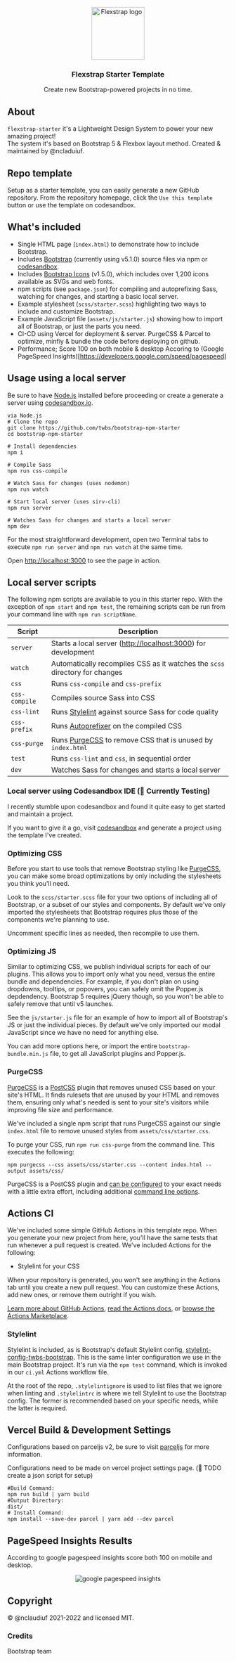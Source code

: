 <p align="center">
 	<img stc=".github/flexstrap-icon-primary.png" width="120" height="120" alt="Flexstrap logo"/>
</p>

<h3 align="center">Flexstrap Starter Template</h3>

<p align="center">Create new Bootstrap-powered projects in no time.</p>

## About

`flexstrap-starter` it's a Lightweight Design System to power your new amazing project! <br />
The system it's based on Bootstrap 5 & Flexbox layout method.
Created & maintained by @ncladuiuf.

<!-- [![Build Status](https://github.com/nclaudiuf/flexstrap-starter/workflows/CI/badge.svg)](https://github.com/nclaudiuf/flexstrap-starter) -->

## Repo template

Setup as a starter template, you can easily generate a new GitHub repository. From the repository homepage, click the `Use this template` button or use the template on codesandbox.

## What's included

- Single HTML page (`index.html`) to demonstrate how to include Bootstrap.
- Includes [Bootstrap](https://getbootstrap.com) (currently using v5.1.0) source files via npm or [codesandbox](https://codesandbox.io/).
- Includes [Bootstrap Icons](https://icons.getbootstrap.com) (v1.5.0), which includes over 1,200 icons available as SVGs and web fonts.
- npm scripts (see `package.json`) for compiling and autoprefixing Sass, watching for changes, and starting a basic local server.
- Example stylesheet (`scss/starter.scss`) highlighting two ways to include and customize Bootstrap.
- Example JavaScript file (`assets/js/starter.js`) showing how to import all of Bootstrap, or just the parts you need.
- CI-CD using Vercel for deployment & server. PurgeCSS & Parcel to optimize, minfiy & bundle the code before deploying on github.
- Performance; Score 100 on both mobile & desktop Accoring to (Google PageSpeed Insights)[https://developers.google.com/speed/pagespeed]

## Usage using a local server

Be sure to have [Node.js](https://nodejs.org/) installed before proceeding or create a generate a server using [codesandbox.io](https://codesandbox.io/).

```shell
via Node.js
# Clone the repo
git clone https://github.com/twbs/bootstrap-npm-starter
cd bootstrap-npm-starter

# Install dependencies
npm i

# Compile Sass
npm run css-compile

# Watch Sass for changes (uses nodemon)
npm run watch

# Start local server (uses sirv-cli)
npm run server

# Watches Sass for changes and starts a local server
npm dev
```

For the most straightforward development, open two Terminal tabs to execute `npm run server` and `npm run watch` at the same time.

Open <http://localhost:3000> to see the page in action.

## Local server scripts

The following npm scripts are available to you in this starter repo. With the exception of `npm start` and `npm test`, the remaining scripts can be run from your command line with `npm run scriptName`.

| Script        | Description                                                                        |
| ------------- | ---------------------------------------------------------------------------------- |
| `server`      | Starts a local server (<http://localhost:3000>) for development                    |
| `watch`       | Automatically recompiles CSS as it watches the `scss` directory for changes        |
| `css`         | Runs `css-compile` and `css-prefix`                                                |
| `css-compile` | Compiles source Sass into CSS                                                      |
| `css-lint`    | Runs [Stylelint](https://stylelint.io) against source Sass for code quality        |
| `css-prefix`  | Runs [Autoprefixer](https://github.com/postcss/autoprefixer) on the compiled CSS   |
| `css-purge`   | Runs [PurgeCSS](https://purgecss.com) to remove CSS that is unused by `index.html` |
| `test`        | Runs `css-lint` and `css`, in sequential order                                     |
| `dev`         | Watches Sass for changes and starts a local server                                 |

### Local server using Codesandbox IDE (🚧 Currently Testing)

I recently stumble upon codesandbox and found it quite easy to get started and maintain a project.

If you want to give it a go, visit [codesandbox](https://codesandbox.io/) and generate a project using the template I've created.

### Optimizing CSS

Before you start to use tools that remove Bootstrap styling like [PurgeCSS](#purgecss), you can make some broad optimizations by only including the stylesheets you think you'll need.

Look to the `scss/starter.scss` file for your two options of including all of Bootstrap, or a subset of our styles and components. By default we've only imported the stylesheets that Bootstrap requires plus those of the components we're planning to use.

Uncomment specific lines as needed, then recompile to use them.

### Optimizing JS

Similar to optimizing CSS, we publish individual scripts for each of our plugins. This allows you to import only what you need, versus the entire bundle and dependencies. For example, if you don't plan on using dropdowns, tooltips, or popovers, you can safely omit the Popper.js depdendency. Bootstrap 5 requires jQuery though, so you won't be able to safely remove that until v5 launches.

See the `js/starter.js` file for an example of how to import all of Bootstrap's JS or just the individual pieces. By default we've only imported our modal JavaScript since we have no need for anything else.

You can add more options here, or import the entire `bootstrap-bundle.min.js` file, to get all JavaScript plugins and Popper.js.

### PurgeCSS

[PurgeCSS](https://purgecss.com/) is a [PostCSS](https://postcss.org) plugin that removes unused CSS based on your site's HTML. It finds rulesets that are unused by your HTML and removes them, ensuring only what's needed is sent to your site's visitors while improving file size and performance.

We've included a single npm script that runs PurgeCSS against our single `index.html` file to remove unused styles from `assets/css/starter.css`.

To purge your CSS, run `npm run css-purge` from the command line. This executes the following:

```shell
npm purgecss --css assets/css/starter.css --content index.html --output assets/css/
```

PurgeCSS is a PostCSS plugin and [can be configured](https://purgecss.com/configuration.html) to your exact needs with a little extra effort, including additional [command line options](https://purgecss.com/CLI.html).

## Actions CI

We've included some simple GitHub Actions in this template repo. When you generate your new project from here, you'll have the same tests that run whenever a pull request is created. We've included Actions for the following:

- Stylelint for your CSS

When your repository is generated, you won't see anything in the Actions tab until you create a new pull request. You can customize these Actions, add new ones, or remove them outright if you wish.

[Learn more about GitHub Actions](https://github.com/features/actions), [read the Actions docs](https://help.github.com/en/actions), or [browse the Actions Marketplace](https://github.com/marketplace/actions).

### Stylelint

Stylelint is included, as is Bootstrap's default Stylelint config, [stylelint-config-twbs-bootstrap](https://github.com/twbs/stylelint-config-twbs-bootstrap). This is the same linter configuration we use in the main Bootstrap project. It's run via the `npm test` command, which is invoked in our `ci.yml` Actions workflow file.

At the root of the repo, `.stylelintignore` is used to list files that we ignore when linting and `.stylelintrc` is where we tell Stylelint to use the Bootstrap config. The former is recommended based on your specific needs, while the latter is required.

## Vercel Build & Development Settings

Configurations based on parceljs v2, be sure to visit [parceljs](https://v2.parceljs.org/getting-started/webapp/) for more information.

Configurations need to be made on vercel project settings page. (🚧 TODO create a json script for setup)

```shell
#Build Command:
npm run build | yarn build
#Output Directory:
dist/
# Install Command:
npm install --save-dev parcel | yarn add --dev parcel
```

## PageSpeed Insights Results

According to google pagespeed insights score both 100 on mobile and desktop.

<div align="center">
  <img class="img-fluid" src=".github/source-google-pagespeed-insights.png" alt="google pagespeed insights">
</div>

## Copyright

&copy; @nclaudiuf 2021-2022 and licensed MIT.

### Credits

Bootstrap team
